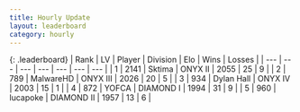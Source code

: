 ```yaml
---
title: Hourly Update
layout: leaderboard
category: hourly
---
```


{: .leaderboard}
| Rank | LV | Player | Division | Elo | Wins | Losses |
| --- | --- | --- | --- | --- | --- | --- |
| <span data-change="0">1</span> | 2141 | <span title="ID: 353063">Sktima</span> | ONYX II | <span data-change="16">2055</span> | <span data-change="1">25</span> | <span data-change="0">9</span> |
| <span data-change="0">2</span> | 789 | <span title="ID: 261794">MalwareHD</span> | ONYX III | <span data-change="0">2026</span> | <span data-change="0">20</span> | <span data-change="0">5</span> |
| <span data-change="1">3</span> | 934 | <span title="ID: 174294">Dylan Hall</span> | ONYX IV | <span data-change="0">2003</span> | <span data-change="0">15</span> | <span data-change="0">1</span> |
| <span data-change="-1">4</span> | 872 | <span title="ID: 650820">YOFCA</span> | DIAMOND I | <span data-change="-10">1994</span> | <span data-change="4">31</span> | <span data-change="3">9</span> |
| <span data-change="0">5</span> | 960 | <span title="ID: 41925">lucapoke</span> | DIAMOND II | <span data-change="0">1957</span> | <span data-change="0">13</span> | <span data-change="0">6</span> |